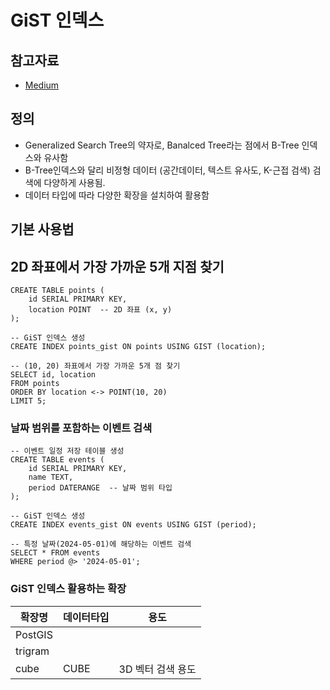 # GiST 인덱스

## 참고자료
- [Medium](https://medium.com/postgres-professional/indexes-in-postgresql-5-gist-86e19781b5db)

## 정의
- Generalized Search Tree의 약자로, Banalced Tree라는 점에서 B-Tree 인덱스와 유사함
- B-Tree인덱스와 달리 비정형 데이터 (공간데이터, 텍스트 유사도, K-근접 검색) 검색에 다양하게 사용됨.
- 데이터 타입에 따라 다양한 확장을 설치하여 활용함

## 기본 사용법 
## 2D 좌표에서 가장 가까운 5개 지점 찾기
```
CREATE TABLE points (
    id SERIAL PRIMARY KEY,
    location POINT  -- 2D 좌표 (x, y)
);

-- GiST 인덱스 생성
CREATE INDEX points_gist ON points USING GIST (location);

-- (10, 20) 좌표에서 가장 가까운 5개 점 찾기
SELECT id, location
FROM points
ORDER BY location <-> POINT(10, 20)
LIMIT 5;
```

### 날짜 범위를 포함하는 이벤트 검색
```
-- 이벤트 일정 저장 테이블 생성
CREATE TABLE events (
    id SERIAL PRIMARY KEY,
    name TEXT,
    period DATERANGE  -- 날짜 범위 타입
);

-- GiST 인덱스 생성
CREATE INDEX events_gist ON events USING GIST (period);

-- 특정 날짜(2024-05-01)에 해당하는 이벤트 검색
SELECT * FROM events
WHERE period @> '2024-05-01';
```

### GiST 인덱스 활용하는 확장
| 확장명 | 데이터타입 | 용도 | 
| --- | --- | --- |
| PostGIS |  |   |
| trigram | | | 
| cube | CUBE | 3D 벡터 검색 용도 |

